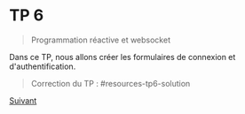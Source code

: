 # TP 6
> Programmation réactive et websocket

Dans ce TP, nous allons créer les formulaires de connexion et d'authentification.


> Correction du TP : #resources-tp6-solution


[Suivant](tp6-programmation-reactive-websocket.md)

